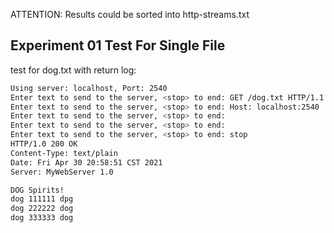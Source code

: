 ATTENTION: Results could be sorted into http-streams.txt

## Experiment 01 Test For Single File

test for dog.txt with return log: 

```bash
Using server: localhost, Port: 2540
Enter text to send to the server, <stop> to end: GET /dog.txt HTTP/1.1
Enter text to send to the server, <stop> to end: Host: localhost:2540
Enter text to send to the server, <stop> to end: 
Enter text to send to the server, <stop> to end: 
Enter text to send to the server, <stop> to end: stop
HTTP/1.0 200 OK
Content-Type: text/plain
Date: Fri Apr 30 20:58:51 CST 2021
Server: MyWebServer 1.0

DOG Spirits!
dog 111111 dpg
dog 222222 dog
dog 333333 dog
```


